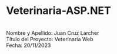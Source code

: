 # Veterinaria-ASP.NET

<br>Nombre y Apellido: Juan Cruz Larcher
<br>Título del Proyecto: Veterinaria Web
<br>Fecha: 20/11/2023
